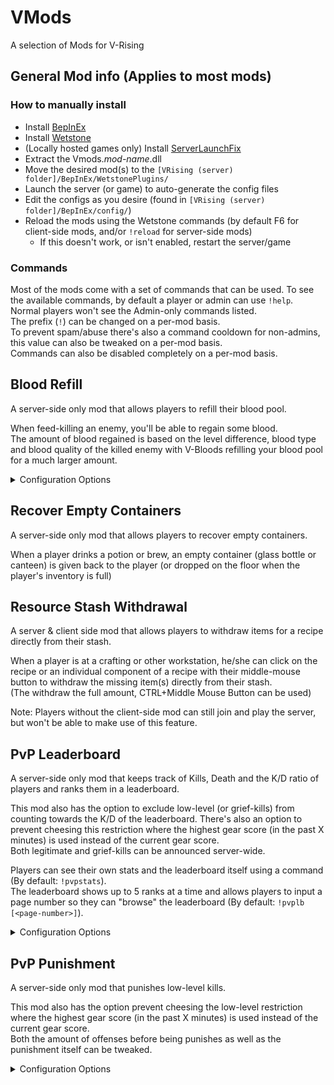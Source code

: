 # VMods
A selection of Mods for V-Rising

## General Mod info (Applies to most mods)
### How to manually install
* Install [BepInEx](https://v-rising.thunderstore.io/package/BepInEx/BepInExPack_V_Rising/)
* Install [Wetstone](https://v-rising.thunderstore.io/package/molenzwiebel/Wetstone/)
* (Locally hosted games only) Install [ServerLaunchFix](https://v-rising.thunderstore.io/package/Mythic/ServerLaunchFix/)
* Extract the Vmods._mod-name_.dll
* Move the desired mod(s) to the `[VRising (server) folder]/BepInEx/WetstonePlugins/`
* Launch the server (or game) to auto-generate the config files
* Edit the configs as you desire (found in `[VRising (server) folder]/BepInEx/config/`)
* Reload the mods using the Wetstone commands (by default F6 for client-side mods, and/or `!reload` for server-side mods)
  * If this doesn't work, or isn't enabled, restart the server/game

### Commands
Most of the mods come with a set of commands that can be used. To see the available commands, by default a player or admin can use `!help`.  
Normal players won't see the Admin-only commands listed.  
The prefix (`!`) can be changed on a per-mod basis.  
To prevent spam/abuse there's also a command cooldown for non-admins, this value can also be tweaked on a per-mod basis.  
Commands can also be disabled completely on a per-mod basis.

## Blood Refill
A server-side only mod that allows players to refill their blood pool.  
  
When feed-killing an enemy, you'll be able to regain some blood.  
The amount of blood regained is based on the level difference, blood type and blood quality of the killed enemy with V-Bloods refilling your blood pool for a much larger amount.

<details>
<summary>Configuration Options</summary>

* Enable/disable requiring feed-killing (when disabled, any kill grants some blood).
* Choose the amount of blood gained on a 'regular refill' (i.e. a refill without any level, blood type or quality punishments applied)
* A multiplier to reduce the amount of gained blood when feeding on an enemy of a different blood type. (blood dilution)
* The ability to disable different blood type refilling (i.e. a 0 multiplier for different blood types)
* Switch between having V-Blood act as diluted or pure blood, or have V-Blood completely refill your blood pool
* The options to make refilling random between 0.1L and the calculated amount (which then acts as a max refill amount)
* A global refill multiplier (applied after picking a random refill value)

</details>

## Recover Empty Containers
A server-side only mod that allows players to recover empty containers.  
  
When a player drinks a potion or brew, an empty container (glass bottle or canteen) is given back to the player (or dropped on the floor when the player's inventory is full)

## Resource Stash Withdrawal
A server & client side mod that allows players to withdraw items for a recipe directly from their stash.  
  
When a player is at a crafting or other workstation, he/she can click on the recipe or an individual component of a recipe with their middle-mouse button to withdraw the missing item(s) directly from their stash.  
(The withdraw the full amount, CTRL+Middle Mouse Button can be used)  
  
Note: Players without the client-side mod can still join and play the server, but won't be able to make use of this feature.  
  
## PvP Leaderboard
A server-side only mod that keeps track of Kills, Death and the K/D ratio of players and ranks them in a leaderboard.  
  
This mod also has the option to exclude low-level (or grief-kills) from counting towards the K/D of the leaderboard.
There's also an option to prevent cheesing this restriction where the highest gear score (in the past X minutes) is used instead of the current gear score.  
Both legitimate and grief-kills can be announced server-wide.  
  
Players can see their own stats and the leaderboard itself using a command  (By default: `!pvpstats`).  
The leaderboard shows up to 5 ranks at a time and allows players to input a page number so they can "browse" the leaderboard (By default: `!pvplb [<page-number>]`).
  
<details>
<summary>Configuration Options</summary>

* Enable/disable announcing of legitimate kills
* Enable/disable announcing of grief-kills
* Set a Level Difference at which the K/D isn't counting anymore of the leaderboard.
* Enable/disable usage of the anti-cheesing system (highest gear score tracking)
* Change the amount of time the highest gear score is remembered/tracked

</details>

## PvP Punishment
A server-side only mod that punishes low-level kills.  
  
This mod also has the option prevent cheesing the low-level restriction where the highest gear score (in the past X minutes) is used instead of the current gear score.  
Both the amount of offenses before being punishes as well as the punishment itself can be tweaked.

<details>
<summary>Configuration Options</summary>

* Set a Level Difference at which an offense is being recorded
* Enable/disable usage of the anti-cheesing system (highest gear score tracking)
* Change the amount of offenses a player can make before actually being punished
* Change the offense cooldown time before the offense counter resets
* Change the duration of the punishment
* Change the following for the actual punishment:
  * % reduced Movement Speed
  * % reduced Max Health
  * % reduced Physical Resistance
  * % reduced Spell Resistance
  * amount of reduced Fire Resistance
  * amount of reduced Holy Resistance
  * amount of reduced Sun Resistance
  * amount of reduced Silver Resistance
  * % of reduced Physical Power
  * % of reduced Spell Power

</details>
